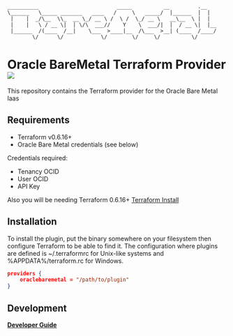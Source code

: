 ```
__________                         _____          __         .__
\______   \_____ _______   ____   /     \   _____/  |______  |  |
 |    |  _/\__  \\_  __ \_/ __ \ /  \ /  \_/ __ \   __\__  \ |  |
 |    |   \ / __ \|  | \/\  ___//    Y    \  ___/|  |  / __ \|  |__
 |______  /(____  /__|    \___  >____|__  /\___  >__| (____  /____/
        \/      \/            \/        \/     \/          \/
```
# Oracle BareMetal Terraform Provider ![](https://circleci.com/gh/MustWin/terraform-Oracle-BareMetal-Provider.svg?style=shield&circle-token=fa06ce2af6b594812e3a756f5451a9e101d7b9f5)

This repository contains the Terraform provider for the Oracle Bare Metal Iaas

## Requirements

* Terraform v0.6.16+
* Oracle Bare Metal credentials (see below)

Credentials required:
* Tenancy OCID
* User OCID
* API Key

Also you will be needing Terraform 0.6.16+
[Terraform Install](https://www.terraform.io/intro/getting-started/install.html)

## Installation
To install the plugin, put the binary somewhere on your filesystem then configure Terraform to be able to find it.
The configuration where plugins are defined is ~/.terraformrc for Unix-like systems and %APPDATA%/terraform.rc for Windows.

```json
providers {
    oraclebaremetal = "/path/to/plugin"
}
```

## Development
[**Developer Guide**](docs/development.md)
